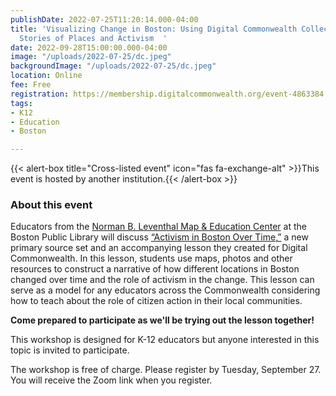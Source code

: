 ```yaml
---
publishDate: 2022-07-25T11:20:14.000-04:00
title: 'Visualizing Change in Boston: Using Digital Commonwealth Collections to Tell
  Stories of Places and Activism  '
date: 2022-09-28T15:00:00.000-04:00
image: "/uploads/2022-07-25/dc.jpeg"
backgroundImage: "/uploads/2022-07-25/dc.jpeg"
location: Online
fee: Free
registration: https://membership.digitalcommonwealth.org/event-4863384
tags:
- K12
- Education
- Boston

---
```

{{< alert-box title="Cross-listed event" icon="fas fa-exchange-alt" >}}This event is hosted by another institution.{{< /alert-box >}}

### About this event

Educators from the [Norman B. Leventhal Map & Education Center](https://www.leventhalmap.org/) at the Boston Public Library will discuss [“Activism in Boston Over Time,”](https://www.digitalcommonwealth.org/for_educators/primary_source_sets/activism_in_boston_over_time) a new primary source set and an accompanying lesson they created for Digital Commonwealth. In this lesson, students use maps, photos and other resources to construct a narrative of how different locations in Boston changed over time and the role of activism in the change. This lesson can serve as a model for any educators across the Commonwealth considering how to teach about the role of citizen action in their local communities.

**Come prepared to participate as we'll be trying out the lesson together!**

This workshop is designed for K-12 educators but anyone interested in this topic is invited to participate.

The workshop is free of charge. Please register by Tuesday, September 27. You will receive the Zoom link when you register.